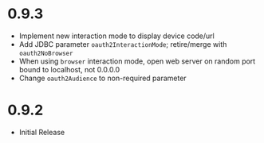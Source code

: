 # 0.9.3

- Implement new interaction mode to display device code/url
- Add JDBC parameter `oauth2InteractionMode`; retire/merge with
  `oauth2NoBrowser`
- When using `browser` interaction mode, open web server on
  random port bound to localhost, not 0.0.0.0
- Change `oauth2Audience` to non-required parameter

# 0.9.2

- Initial Release
